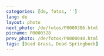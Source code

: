 ```yaml
---
categories: [de, fotos, '']
lang: de
layout: photo
next_photo: /de/fotos/P0000386.html
picname: P0000328
prev_photo: /de/fotos/P0000048.html
tags: [Dead Grass, Dead Springbock]
---
```

